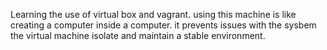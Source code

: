 Learning the use of virtual box and vagrant.
using this machine is like creating a computer inside a computer.
it prevents issues with the sysbem the virtual machine isolate and maintain a stable environment.
